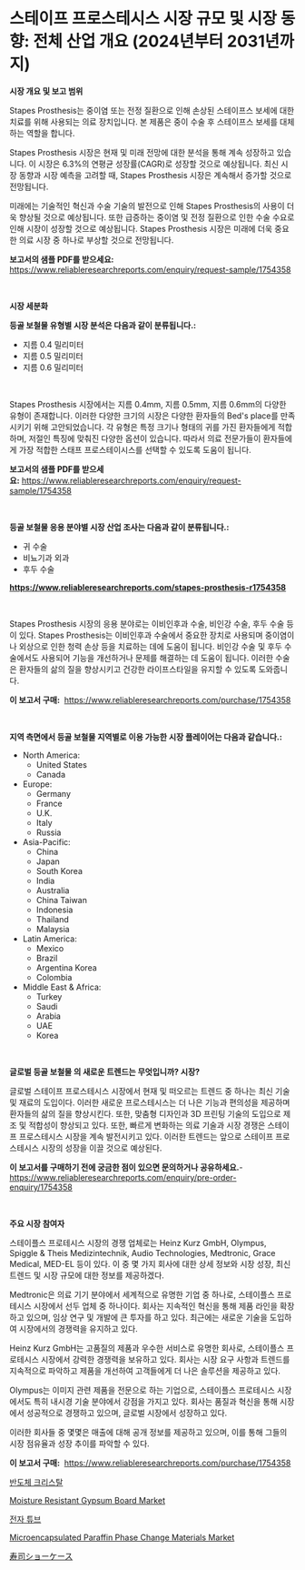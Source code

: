<p><h1>스테이프 프로스테시스 시장 규모 및 시장 동향: 전체 산업 개요 (2024년부터 2031년까지)</h1></p><p><strong>시장 개요 및 보고 범위</strong></p>
<p><p>Stapes Prosthesis는 중이염 또는 전정 질환으로 인해 손상된 스테이프스 보세에 대한 치료를 위해 사용되는 의료 장치입니다. 본 제품은 중이 수술 후 스테이프스 보세를 대체하는 역할을 합니다.</p><p>Stapes Prosthesis 시장은 현재 및 미래 전망에 대한 분석을 통해 계속 성장하고 있습니다. 이 시장은 6.3%의 연평균 성장률(CAGR)로 성장할 것으로 예상됩니다. 최신 시장 동향과 시장 예측을 고려할 때, Stapes Prosthesis 시장은 계속해서 증가할 것으로 전망됩니다.</p><p>미래에는 기술적인 혁신과 수술 기술의 발전으로 인해 Stapes Prosthesis의 사용이 더욱 향상될 것으로 예상됩니다. 또한 급증하는 중이염 및 전정 질환으로 인한 수술 수요로 인해 시장이 성장할 것으로 예상됩니다. Stapes Prosthesis 시장은 미래에 더욱 중요한 의료 시장 중 하나로 부상할 것으로 전망됩니다.</p></p>
<p><strong>보고서의 샘플 PDF를 받으세요:</strong> <a href="https://www.reliableresearchreports.com/enquiry/request-sample/1754358">https://www.reliableresearchreports.com/enquiry/request-sample/1754358</a></p>
<p>&nbsp;</p>
<p><strong>시장 세분화</strong></p>
<p><strong>등골 보철물 유형별 시장 분석은 다음과 같이 분류됩니다.:</strong></p>
<p><ul><li>지름 0.4 밀리미터</li><li>지름 0.5 밀리미터</li><li>지름 0.6 밀리미터</li></ul></p>
<p>&nbsp;</p>
<p><p>Stapes Prosthesis 시장에서는 지름 0.4mm, 지름 0.5mm, 지름 0.6mm의 다양한 유형이 존재합니다. 이러한 다양한 크기의 시장은 다양한 환자들의 Bed's place를 만족시키기 위해 고안되었습니다. 각 유형은 특정 크기나 형태의 귀를 가진 환자들에게 적합하며, 저절인 특징에 맞춰진 다양한 옵션이 있습니다. 따라서 의료 전문가들이 환자들에게 가장 적합한 스태프 프로스테이시스를 선택할 수 있도록 도움이 됩니다.</p></p>
<p><strong>보고서의 샘플 PDF를 받으세요:</strong>&nbsp;<a href="https://www.reliableresearchreports.com/enquiry/request-sample/1754358">https://www.reliableresearchreports.com/enquiry/request-sample/1754358</a></p>
<p>&nbsp;</p>
<p><strong> 등골 보철물 응용 분야별 시장 산업 조사는 다음과 같이 분류됩니다.:</strong></p>
<p><ul><li>귀 수술</li><li>비뇨기과 외과</li><li>후두 수술</li></ul></p>
<p><strong><a href="https://www.reliableresearchreports.com/stapes-prosthesis-r1754358">https://www.reliableresearchreports.com/stapes-prosthesis-r1754358</a></strong></p>
<p>&nbsp;</p>
<p><p>Stapes Prosthesis 시장의 응용 분야로는 이비인후과 수술, 비인강 수술, 후두 수술 등이 있다. Stapes Prosthesis는 이비인후과 수술에서 중요한 장치로 사용되며 중이염이나 외상으로 인한 청력 손상 등을 치료하는 데에 도움이 됩니다. 비인강 수술 및 후두 수술에서도 사용되어 기능을 개선하거나 문제를 해결하는 데 도움이 됩니다. 이러한 수술은 환자들의 삶의 질을 향상시키고 건강한 라이프스타일을 유지할 수 있도록 도와줍니다.</p></p>
<p><strong>이 보고서 구매:</strong>&nbsp; <a href="https://www.reliableresearchreports.com/purchase/1754358">https://www.reliableresearchreports.com/purchase/1754358</a></p>
<p>&nbsp;</p>
<p><strong>지역 측면에서 등골 보철물 지역별로 이용 가능한 시장 플레이어는 다음과 같습니다.:</strong></p>
<p><ul>
    <li>
        North America:
        <ul>
            <li>United States</li>
            <li>Canada</li>
        </ul>
    </li>
    <li>
        Europe:
        <ul>
            <li>Germany</li>
            <li>France</li>
            <li>U.K.</li>
            <li>Italy</li>
            <li>Russia</li>
        </ul>
    </li>
    <li>
        Asia-Pacific:
        <ul>
            <li>China</li>
            <li>Japan</li>
            <li>South Korea</li>
            <li>India</li>
            <li>Australia</li>
            <li>China Taiwan</li>
            <li>Indonesia</li>
            <li>Thailand</li>
            <li>Malaysia</li>
        </ul>
    </li>
    <li>
        Latin America:
        <ul>
            <li>Mexico</li>
            <li>Brazil</li>
            <li>Argentina Korea</li>
            <li>Colombia</li>
        </ul>
    </li>
    <li>
        Middle East & Africa:
        <ul>
            <li>Turkey</li>
            <li>Saudi</li>
            <li>Arabia</li>
            <li>UAE</li>
            <li>Korea</li>
        </ul>
    </li>
    </ul></p>
<p>&nbsp;</p>
<p><strong>글로벌 등골 보철물 의 새로운 트렌드는 무엇입니까? 시장?</strong></p>
<p><p>글로벌 스테이프 프로스테시스 시장에서 현재 및 떠오르는 트렌드 중 하나는 최신 기술 및 재료의 도입이다. 이러한 새로운 프로스테시스는 더 나은 기능과 편의성을 제공하며 환자들의 삶의 질을 향상시킨다. 또한, 맞춤형 디자인과 3D 프린팅 기술의 도입으로 제조 및 적합성이 향상되고 있다. 또한, 빠르게 변화하는 의료 기술과 시장 경쟁은 스테이프 프로스테시스 시장을 계속 발전시키고 있다. 이러한 트렌드는 앞으로 스테이프 프로스테시스 시장의 성장을 이끌 것으로 예상된다.</p></p>
<p><strong>이 보고서를 구매하기 전에 궁금한 점이 있으면 문의하거나 공유하세요.</strong>- <a href="https://www.reliableresearchreports.com/enquiry/pre-order-enquiry/1754358">https://www.reliableresearchreports.com/enquiry/pre-order-enquiry/1754358</a></p>
<p>&nbsp;</p>
<p><strong>주요 시장 참여자</strong></p>
<p><p>스테이플스 프로테시스 시장의 경쟁 업체로는 Heinz Kurz GmbH, Olympus, Spiggle & Theis Medizintechnik, Audio Technologies, Medtronic, Grace Medical, MED-EL 등이 있다. 이 중 몇 가지 회사에 대한 상세 정보와 시장 성장, 최신 트렌드 및 시장 규모에 대한 정보를 제공하겠다.</p><p>Medtronic은 의료 기기 분야에서 세계적으로 유명한 기업 중 하나로, 스테이플스 프로테시스 시장에서 선두 업체 중 하나이다. 회사는 지속적인 혁신을 통해 제품 라인을 확장하고 있으며, 임상 연구 및 개발에 큰 투자를 하고 있다. 최근에는 새로운 기술을 도입하여 시장에서의 경쟁력을 유지하고 있다.</p><p>Heinz Kurz GmbH는 고품질의 제품과 우수한 서비스로 유명한 회사로, 스테이플스 프로테시스 시장에서 강력한 경쟁력을 보유하고 있다. 회사는 시장 요구 사항과 트렌드를 지속적으로 파악하고 제품을 개선하여 고객들에게 더 나은 솔루션을 제공하고 있다.</p><p>Olympus는 이미지 관련 제품을 전문으로 하는 기업으로, 스테이플스 프로테시스 시장에서도 특히 내시경 기술 분야에서 강점을 가지고 있다. 회사는 품질과 혁신을 통해 시장에서 성공적으로 경쟁하고 있으며, 글로벌 시장에서 성장하고 있다.</p><p>이러한 회사들 중 몇몇은 매출에 대해 공개 정보를 제공하고 있으며, 이를 통해 그들의 시장 점유율과 성장 추이를 파악할 수 있다.</p></p>
<p><strong>이 보고서 구매:</strong>&nbsp;&nbsp;<a href="https://www.reliableresearchreports.com/purchase/1754358">https://www.reliableresearchreports.com/purchase/1754358</a></p>
<p><p><a href="https://medium.com/@douglasvasquez626/%EB%B0%98%EB%8F%84%EC%B2%B4-%ED%81%AC%EB%A6%AC%EC%8A%A4%ED%84%B8-%EC%8B%9C%EC%9E%A5-%EB%B6%84%EC%84%9D-cagr-%EC%8B%9C%EC%9E%A5-%EC%84%B8%EB%B6%84%ED%99%94-%EB%B0%8F-%EA%B8%80%EB%A1%9C%EB%B2%8C-%EC%82%B0%EC%97%85-%EA%B0%9C%EC%9A%94-87e35326c93b">반도체 크리스탈</a></p><p><a href="https://www.linkedin.com/pulse/decoding-moisture-resistant-gypsum-board-market-deep-dive-qkgae?trackingId=IXLNF%2BvJTLICjaRUiFlmog%3D%3D">Moisture Resistant Gypsum Board Market</a></p><p><a href="https://medium.com/@randyhuel1979/%EC%A0%84%EC%9E%90%EA%B4%80-%EC%8B%9C%EC%9E%A5-%EB%B6%84%EC%84%9D-%EA%B8%80%EB%A1%9C%EB%B2%8C-%EC%82%B0%EC%97%85-%EC%A0%84%EB%A7%9D-%EB%B0%8F-%EC%98%88%EC%B8%A1-2024%EB%85%84%EB%B6%80%ED%84%B0-2031%EB%85%84-8bbab59256de">전자 튜브</a></p><p><a href="https://www.linkedin.com/pulse/decoding-microencapsulated-paraffin-phase-change-materials-d0dee?trackingId=vWUg9eNmeCuDEgmKWBCtQw%3D%3D">Microencapsulated Paraffin Phase Change Materials Market</a></p><p><a href="https://medium.com/@aidalakin1973/%E5%AF%BF%E5%8F%B8%E3%82%B7%E3%83%A7%E3%83%BC%E3%82%B1%E3%83%BC%E3%82%B9%E5%B8%82%E5%A0%B4%E3%81%AE%E5%88%86%E6%9E%90-%E3%82%B0%E3%83%AD%E3%83%BC%E3%83%90%E3%83%AB%E7%94%A3%E6%A5%AD%E3%81%AE%E5%B1%95%E6%9C%9B%E3%81%A8%E4%BA%88%E6%B8%AC-2024%E5%B9%B4%E3%81%8B%E3%82%892031%E5%B9%B4-d161b9d52cbc">寿司ショーケース</a></p></p>